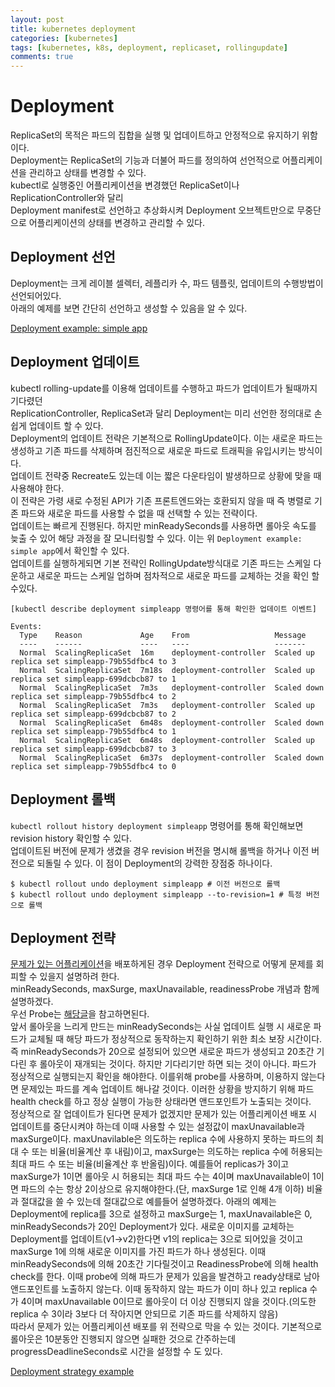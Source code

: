 ```yaml
---
layout: post
title: kubernetes deployment
categories: [kubernetes]
tags: [kubernetes, k8s, deployment, replicaset, rollingupdate]
comments: true
---
```


# Deployment
ReplicaSet의 목적은 파드의 집합을 실행 및 업데이트하고 안정적으로 유지하기 위함이다. <br>
Deployment는 ReplicaSet의 기능과 더불어 파드를 정의하여 선언적으로 어플리케이션을 관리하고 상태를 변경할 수 있다. <br>
kubectl로 실행중인 어플리케이션을 변경했던 ReplicaSet이나 ReplicationController와 달리 <br>
Deployment manifest로 선언하고 추상화시켜 Deployment 오브젝트만으로 무중단으로 어플리케이션의 상태를 변경하고 관리할 수 있다.

## Deployment 선언
Deployment는 크게 레이블 셀렉터, 레플리카 수, 파드 템플릿, 업데이트의 수행방법이 선언되어있다.  
아래의 예제를 보면 간단히 선언하고 생성할 수 있음을 알 수 있다.  

[Deployment example: simple app](https://github.com/jini-lee/k8s-practice/tree/master/deployment)

## Deployment 업데이트
kubectl rolling-update를 이용해 업데이트를 수행하고 파드가 업데이트가 될때까지 기다렸던  
ReplicationController, ReplicaSet과 달리 Deployment는 미리 선언한 정의대로 손쉽게 업데이트 할 수 있다.  
Deployment의 업데이트 전략은 기본적으로 RollingUpdate이다. 이는 새로운 파드는 생성하고 기존 파드를 삭제하며 점진적으로 새로운 파드로 트래픽을 유입시키는 방식이다.  
업데이트 전략중 Recreate도 있는데 이는 짧은 다운타임이 발생하므로 상황에 맞을 때 사용해야 한다.  
이 전략은 가령 새로 수정된 API가 기존 프론트엔드와는 호환되지 않을 때 즉 병렬로 기존 파드와 새로운 파드를 사용할 수 없을 때 선택할 수 있는 전략이다.  
업데이트는 빠르게 진행된다. 하지만 minReadySeconds를 사용하면 롤아웃 속도를 늦출 수 있어 해당 과정을 잘 모니터링할 수 있다. 이는 위 `Deployment example: simple app`에서 확인할 수 있다.  
업데이트를 실행하게되면 기본 전략인 RollingUpdate방식대로 기존 파드는 스케일 다운하고 새로운 파드는 스케일 업하며 점차적으로 새로운 파드를 교체하는 것을 확인 할 수있다.

```
[kubectl describe deployment simpleapp 명령어를 통해 확인한 업데이트 이벤트]

Events:
  Type    Reason             Age    From                   Message
  ----    ------             ----   ----                   -------
  Normal  ScalingReplicaSet  16m    deployment-controller  Scaled up replica set simpleapp-79b55dfbc4 to 3
  Normal  ScalingReplicaSet  7m18s  deployment-controller  Scaled up replica set simpleapp-699dcbcb87 to 1
  Normal  ScalingReplicaSet  7m3s   deployment-controller  Scaled down replica set simpleapp-79b55dfbc4 to 2
  Normal  ScalingReplicaSet  7m3s   deployment-controller  Scaled up replica set simpleapp-699dcbcb87 to 2
  Normal  ScalingReplicaSet  6m48s  deployment-controller  Scaled down replica set simpleapp-79b55dfbc4 to 1
  Normal  ScalingReplicaSet  6m48s  deployment-controller  Scaled up replica set simpleapp-699dcbcb87 to 3
  Normal  ScalingReplicaSet  6m37s  deployment-controller  Scaled down replica set simpleapp-79b55dfbc4 to 0
```

## Deployment 롤백
`kubectl rollout history deployment simpleapp` 명령어를 통해 확인해보면 revision history 확인할 수 있다.  
업데이트된 버전에 문제가 생겼을 경우 revision 버전을 명시해 롤백을 하거나 이전 버전으로 되돌릴 수 있다. 이 점이 Deployment의 강력한 장점중 하나이다.  

```
$ kubectl rollout undo deployment simpleapp # 이전 버전으로 롤백
$ kubectl rollout undo deployment simpleapp --to-revision=1 # 특정 버전으로 롤백
```

## Deployment 전략
[문제가 있는 어플리케이션](https://hub.docker.com/r/zaddyjini/unhealthy)을 배포하게된 경우 Deployment 전략으로 어떻게 문제를 회피할 수 있을지 설명하려 한다.  
minReadySeconds, maxSurge, maxUnavailable, readinessProbe 개념과 함께 설명하겠다.  
우선 Probe는 [해당글](https://jini-lee.github.io/kubernetes/2020/08/19/probe/)을 참고하면된다.  
앞서 롤아웃을 느리게 만드는 minReadySeconds는 사실 업데이트 실행 시 새로운 파드가 교체될 때 해당 파드가 정상적으로 동작하는지 확인하기 위한 최소 보장 시간이다. 즉 minReadySeconds가 20으로 설정되어 있으면 새로운 파드가 생성되고 20초간 기다린 후 롤아웃이 재개되는 것이다. 하지만 기다리기만 하면 되는 것이 아니다. 파드가 정상적으로 실행되는지 확인을 해야한다. 이를위해 probe를 사용하며, 이용하지 않는다면 문제있는 파드를 계속 업데이트 해나갈 것이다. 이러한 상황을 방지하기 위해 파드 health check를 하고 정상 실행이 가능한 상태라면 앤드포인트가 노출되는 것이다.  
정상적으로 잘 업데이트가 된다면 문제가 없겠지만 문제가 있는 어플리케이션 배포 시 업데이트를 중단시켜야 하는데 이때 사용할 수 있는 설정값이 maxUnavailable과 maxSurge이다. maxUnavilable은 의도하는 replica 수에 사용하지 못하는 파드의 최대 수 또는 비율(비율계산 후 내림)이고, maxSurge는 의도하는 replica 수에 허용되는 최대 파드 수 또는 비율(비율계산 후 반올림)이다. 예를들어 replicas가 3이고 maxSurge가 1이면 롤아웃 시 허용되는 최대 파드 수는 4이며 maxUnavailable이 1이면 파드의 수는 항상 2이상으로 유지해야한다.(단, maxSurge 1로 인해 4개 이하)
비율과 절대값을 쓸 수 있는데 절대값으로 예를들어 설명하겠다. 아래의 예제는  Deployment에 replica를 3으로 설정하고 maxSurge는 1, maxUnavailable은 0, minReadySeconds가 20인 Deployment가 있다. 새로운 이미지를 교체하는 Deployment를 업데이트(v1->v2)한다면 v1의 replica는 3으로 되어있을 것이고 maxSurge 1에 의해 새로운 이미지를 가진 파드가 하나 생성된다. 이때 minReadySeconds에 의해 20초간 기다릴것이고 ReadinessProbe에 의해 health check를 한다. 이때 probe에 의해 파드가 문제가 있음을 발견하고 ready상태로 남아 앤드포인트를 노출하지 않는다. 이때 동작하지 않는 파드가 이미 하나 있고 replica 수가 4이며 maxUnavailable 0이므로 롤아웃이 더 이상 진행되지 않을 것이다.(의도한 replica 수 3이라 3보다 더 작아지면 안되므로 기존 파드를 삭제하지 않음)  
따라서 문제가 있는 어플리케이션 배포를 위 전략으로 막을 수 있는 것이다. 기본적으로 롤아웃은 10분동안 진행되지 않으면 실패한 것으로 간주하는데 progressDeadlineSeconds로 시간을 설정할 수 도 있다.


[Deployment strategy example](https://github.com/jini-lee/k8s-practice/tree/master/deployment/strategy)
